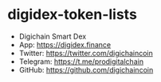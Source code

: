 # digidex-token-lists

 * Digichain Smart Dex 
 * App:             https://digidex.finance
 * Twitter:         https://twitter.com/digichaincoin
 * Telegram:        https://t.me/prodigitalchain
 * GitHub:          https://github.com/digichaincoin
